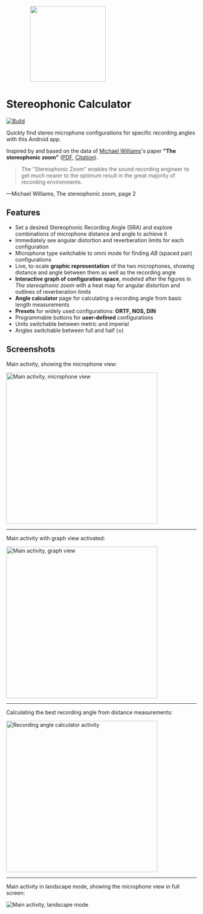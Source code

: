                 <img src="app/src/main/res/drawable/logo_1024.webp" width="200" height="200"/>

# Stereophonic Calculator

[![Build](https://github.com/svetter/stereocalc/actions/workflows/build_and_test.yml/badge.svg)](https://github.com/svetter/stereocalc/actions/workflows/build_and_test.yml)

Quickly find stereo microphone configurations for specific recording angles with this Android app.

Inspired by and based on the data of [Michael Williams][williams]'s paper **"The stereophonic zoom"** ([PDF][paperpdf], [Citation][papercite]).

> The "Stereophonic Zoom" enables the sound recording engineer to get much nearer to the optimum result in the great majority of recording environments.

—Michael Williams, The stereophonic zoom, page 2

## Features

- Set a desired Stereophonic Recording Angle (SRA) and explore combinations of microphone distance and angle to achieve it
- Immediately see angular distortion and reverberation limits for each configuration
- Microphone type switchable to omni mode for finding _AB_ (spaced pair) configurations
- Live, to-scale **graphic representation** of the two microphones, showing distance and angle between them as well as the recording angle
- **Interactive graph of configuration space**, modeled after the figures in _The stereophonic zoom_ with a heat map for angular distortion and outlines of reverberation limits
- **Angle calculator** page for calculating a recording angle from basic length measurements
- **Presets** for widely used configurations: **ORTF, NOS, DIN**
- Programmable buttons for **user-defined** configurations
- Units switchable between metric and imperial
- Angles switchable between full and half (±)

## Screenshots

Main activity, showing the microphone view:

<img src="resources/screenshots/main_mic_view_dark.png" alt="Main activity, microphone view" width="400" style="max-width: 100%; height: auto;">

---

Main activity with graph view activated:

<img src="resources/screenshots/main_graph_view_dark.png" alt="Main activity, graph view" width="400" style="max-width: 100%; height: auto;">

---

Calculating the best recording angle from distance measurements:

<img src="resources/screenshots/angle_calc_dark.png" alt="Recording angle calculator activity" width="400" style="max-width: 100%; height: auto;">

---

Main activity in landscape mode, showing the microphone view in full screen:

<img src="resources/screenshots/main_mic_view_landscape_dark.png" alt="Main activity, landscape mode">



[williams]: http://www.williamsmmad.com
[paperpdf]: https://www.gracedesign.com/support/StereoZoom10.pdf
[papercite]: https://api.semanticscholar.org/CorpusID:202598177